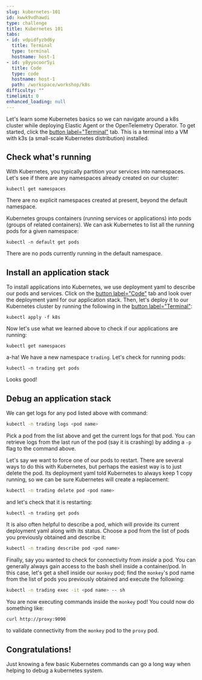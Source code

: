 ```yaml
---
slug: kubernetes-101
id: kwwk9vdhawdi
type: challenge
title: Kubernetes 101
tabs:
- id: vdpidfyzbd6y
  title: Terminal
  type: terminal
  hostname: host-1
- id: y8yyocoor5yi
  title: Code
  type: code
  hostname: host-1
  path: /workspace/workshop/k8s
difficulty: ""
timelimit: 0
enhanced_loading: null
---
```

Let's learn some Kubernetes basics so we can navigate around a k8s cluster while deploying Elastic Agent or the OpenTelemetry Operator. To get started, click the [button label="Terminal"](tab-0) tab. This is a terminal into a VM with k3s (a small-scale Kubernetes distribution) installed.

## Check what's running
With Kubernetes, you typically partition your services into namespaces. Let's see if there are any namespaces already created on our cluster:
```bash,run
kubectl get namespaces
```
There are no explicit namespaces created at present, beyond the default namespace.

Kubernetes groups containers (running services or applications) into pods (groups of related containers). We can ask Kubernetes to list all the running pods for a given namespace:
```bash,run
kubectl -n default get pods
```
There are no pods currently running in the default namespace.

## Install an application stack
To install applications into Kubernetes, we use deployment yaml to describe our pods and services. Click on the [button label="Code"](tab-1) tab and look over the deployment yaml for our application stack. Then, let's deploy it to our Kubernetes cluster by running the following in the [button label="Terminal"](tab-0):
```bash,run
kubectl apply -f k8s
```

Now let's use what we learned above to check if our applications are running:
```bash,run
kubectl get namespaces
```
a-ha! We have a new namespace `trading`. Let's check for running pods:
```bash,run
kubectl -n trading get pods
```
Looks good!

## Debug an application stack
We can get logs for any pod listed above with command:
```bash
kubectl -n trading logs <pod name>
```
Pick a pod from the list above and get the current logs for that pod. You can retrieve logs from the last run of the pod (say it is crashing) by adding a `-p` flag to the command above.

Let's say we want to force one of our pods to restart. There are several ways to do this with Kubernetes, but perhaps the easiest way is to just delete the pod. Its deployment yaml told Kubernetes to always keep 1 copy running, so we can be sure Kubernetes will create a replacement:
```bash
kubectl -n trading delete pod <pod name>
```
and let's check that it is restarting:
```bash,run
kubectl -n trading get pods
```

It is also often helpful to describe a pod, which will provide its current deployment yaml along with its status. Choose a pod from the list of pods you previously obtained and describe it:
```bash
kubectl -n trading describe pod <pod name>
```

Finally, say you wanted to check for connectivity from _inside_ a pod. You can generally always gain access to the bash shell inside a container/pod. In this case, let's get a shell inside our `monkey` pod; find the `monkey`'s pod name from the list of pods you previously obtained and execute the following:
```bash
kubectl -n trading exec -it <pod name> -- sh
```
You are now executing commands inside the `monkey` pod! You could now do something like:
```bash
curl http://proxy:9090
```
to validate connectivity from the `monkey` pod to the `proxy` pod.

## Congratulations!
Just knowing a few basic Kubernetes commands can go a long way when helping to debug a kubernetes system.
